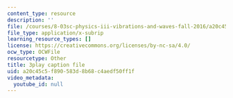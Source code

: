 ```yaml
---
content_type: resource
description: ''
file: /courses/8-03sc-physics-iii-vibrations-and-waves-fall-2016/a20c45c5f890583d8b68c4aedf50ff1f_FY6iXM9X5Fo.vtt
file_type: application/x-subrip
learning_resource_types: []
license: https://creativecommons.org/licenses/by-nc-sa/4.0/
ocw_type: OCWFile
resourcetype: Other
title: 3play caption file
uid: a20c45c5-f890-583d-8b68-c4aedf50ff1f
video_metadata:
  youtube_id: null
---
```

